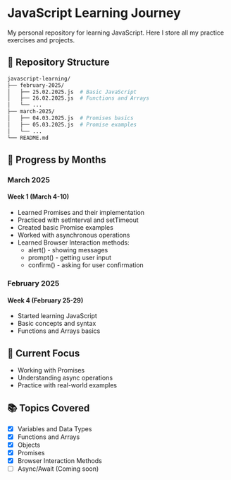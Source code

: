 # JavaScript Learning Journey

My personal repository for learning JavaScript. Here I store all my practice exercises and projects.

## 📂 Repository Structure

```bash
javascript-learning/
├── february-2025/
│   ├── 25.02.2025.js  # Basic JavaScript
│   ├── 26.02.2025.js  # Functions and Arrays
│   └── ...
├── march-2025/
│   ├── 04.03.2025.js  # Promises basics
│   ├── 05.03.2025.js  # Promise examples
│   └── ...
└── README.md
```

## 📝 Progress by Months

### March 2025
#### Week 1 (March 4-10)
- Learned Promises and their implementation
- Practiced with setInterval and setTimeout
- Created basic Promise examples
- Worked with asynchronous operations
- Learned Browser Interaction methods:
  - alert() - showing messages
  - prompt() - getting user input
  - confirm() - asking for user confirmation

### February 2025
#### Week 4 (February 25-29)
- Started learning JavaScript
- Basic concepts and syntax
- Functions and Arrays basics

## 🎯 Current Focus
- Working with Promises
- Understanding async operations
- Practice with real-world examples

## 📚 Topics Covered
- [x] Variables and Data Types
- [x] Functions and Arrays
- [x] Objects
- [x] Promises
- [x] Browser Interaction Methods
- [ ] Async/Await (Coming soon)